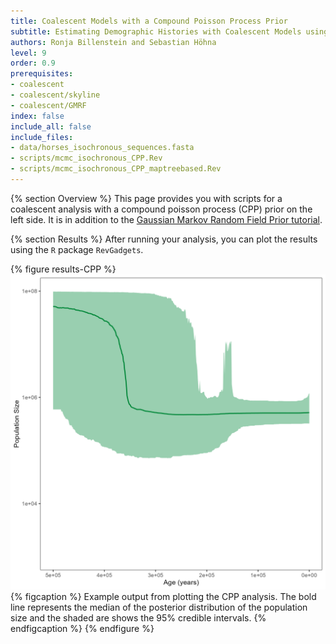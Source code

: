 ```yaml
---
title: Coalescent Models with a Compound Poisson Process Prior
subtitle: Estimating Demographic Histories with Coalescent Models using a Compound Poisson Process Prior
authors: Ronja Billenstein and Sebastian Höhna
level: 9
order: 0.9
prerequisites:
- coalescent
- coalescent/skyline
- coalescent/GMRF
index: false
include_all: false
include_files:
- data/horses_isochronous_sequences.fasta
- scripts/mcmc_isochronous_CPP.Rev
- scripts/mcmc_isochronous_CPP_maptreebased.Rev
---
```


{% section Overview %}
This page provides you with scripts for a coalescent analysis with a compound poisson process (CPP) prior on the left side.
It is in addition to the [Gaussian Markov Random Field Prior tutorial]({{base.url}}/tutorials/coalescent/GMRF).

{% section Results %}
After running your analysis, you can plot the results using the `R` package `RevGadgets`.

{% figure results-CPP %}
<img src="figures/horses_iso_CPP.png" width="800">
{% figcaption %}
Example output from plotting the CPP analysis. The bold line represents the median of the posterior distribution of the population size and the shaded are shows the $95\%$ credible intervals.
{% endfigcaption %}
{% endfigure %}


<!--- to add: CPPAC (CPP prior with autocorrelation) --->